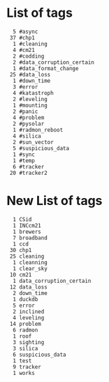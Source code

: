 
List of tags
============
      5 #async
     37 #chp1
      1 #cleaning
      4 #cm21
      2 #codding
      2 #data_corruption_certain
      1 #data_format_change
     25 #data_loss
      1 #down_time
      3 #error
      4 #katastroph
      2 #leveling
      1 #mounting
      2 #panic
      4 #problem
      2 #pysolar
      1 #radmon_reboot
      4 #silica
      2 #sun_vector
      5 #suspicious_data
      1 #sync
      1 #temp
      6 #tracker
     20 #tracker2

New List of tags
============
      1 CSid
      1 INCcm21
      1 brewers
      7 broadband
      1 ccd
     30 chp1
     25 cleaning
      1 cleanning
      1 clear_sky
     10 cm21
      1 data_corruption_certain
     12 data_loss
      2 down_time
      1 duckdb
      5 error
      2 inclined
      4 leveling
     14 problem
      6 radmon
      1 roof
      3 sighting
      3 silica
      6 suspicious_data
      1 test
      9 tracker
      1 works
